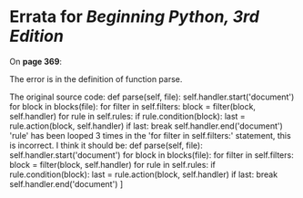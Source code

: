 # Errata for _Beginning Python, 3rd Edition_

On **page 369**:

The error is in the definition of function parse.

The original source code:
def parse(self, file):
self.handler.start('document')
for block in blocks(file):
for filter in self.filters:
block = filter(block, self.handler)
for rule in self.rules:
if rule.condition(block):
last = rule.action(block,
self.handler)
if last: break
self.handler.end('document')
'rule' has been looped 3 times in the 'for filter in self.filters:' statement, this is incorrect.
I think it should be:
def parse(self, file):
self.handler.start('document')
for block in blocks(file):
for filter in self.filters:
block = filter(block, self.handler)
for rule in self.rules:
if rule.condition(block):
last = rule.action(block, self.handler)
if last: break
self.handler.end('document')
]
